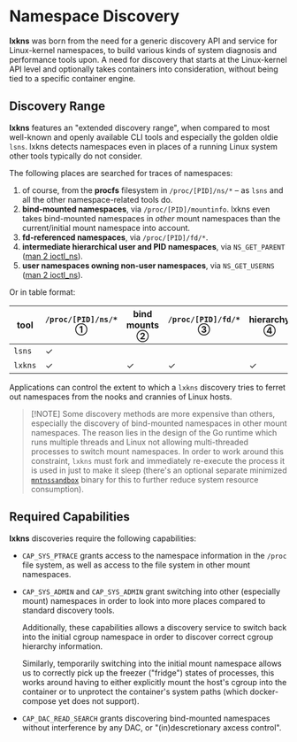 # Namespace Discovery

**lxkns** was born from the need for a generic discovery API and service for
Linux-kernel namespaces, to build various kinds of system diagnosis and
performance tools upon. A need for discovery that starts at the Linux-kernel API
level and optionally takes containers into consideration, without being tied to
a specific container engine.

## Discovery Range

**lxkns** features an "extended discovery range", when compared to most
well-known and openly available CLI tools and especially the golden oldie
`lsns`. lxkns detects namespaces even in places of a running Linux system other
tools typically do not consider.

The following places are searched for traces of namespaces:

1. of course, from the **procfs** filesystem in `/proc/[PID]/ns/*` – as `lsns`
   and all the other namespace-related tools do.
2. **bind-mounted namespaces**, via `/proc/[PID]/mountinfo`. lxkns even takes
   bind-mounted namespaces in _other_ mount namespaces than the current/initial
   mount namespace into account.
3. **fd-referenced namespaces**, via `/proc/[PID]/fd/*`.
4. **intermediate hierarchical user and PID namespaces**, via `NS_GET_PARENT`
   ([man 2 ioctl_ns](http://man7.org/linux/man-pages/man2/ioctl_ns.2.html)).
5. **user namespaces owning non-user namespaces**, via `NS_GET_USERNS` ([man 2
   ioctl_ns](http://man7.org/linux/man-pages/man2/ioctl_ns.2.html)).

Or in table format:

| tool | `/proc/[PID]/ns/*` ① | bind mounts ② | `/proc/[PID]/fd/*` ③ | hierarchy ④ | owning user namespaces ⑤ |
| --- | --- | --- | --- | --- | --- |
| `lsns` | ✓ | | | |
| `lxkns` | ✓ | ✓ | ✓ | ✓ | ✓ |

Applications can control the extent to which a `lxkns` discovery tries to
ferret out namespaces from the nooks and crannies of Linux hosts.

> [!NOTE] Some discovery methods are more expensive than others, especially the
> discovery of bind-mounted namespaces in other mount namespaces. The reason
> lies in the design of the Go runtime which runs multiple threads and Linux not
> allowing multi-threaded processes to switch mount namespaces. In order to work
> around this constraint, `lxkns` must fork and immediately re-execute the
> process it is used in just to make it sleep (there's an optional separate
> minimized [`mntnssandbox`](mntnssandbox) binary for this to further reduce
> system resource consumption).

## Required Capabilities

**lxkns** discoveries require the following capabilities:

- `CAP_SYS_PTRACE` grants access to the namespace information in the `/proc`
  file system, as well as access to the file system in other mount namespaces.

- `CAP_SYS_ADMIN` and `CAP_SYS_ADMIN` grant switching into other (especially
  mount) namespaces in order to look into more places compared to standard
  discovery tools.
  
  Additionally, these capabilities allows a discovery service to switch back
  into the initial cgroup namespace in order to discover correct cgroup
  hierarchy information.
  
  Similarly, temporarily switching into the initial mount namespace allows us to
  correctly pick up the freezer ("fridge") states of processes, this works
  around having to either explicitly mount the host's cgroup into the container
  or to unprotect the container's system paths (which docker-compose yet does
  not support).

- `CAP_DAC_READ_SEARCH` grants discovering bind-mounted namespaces without
  interference by any DAC, or "(in)descretionary axcess control".
